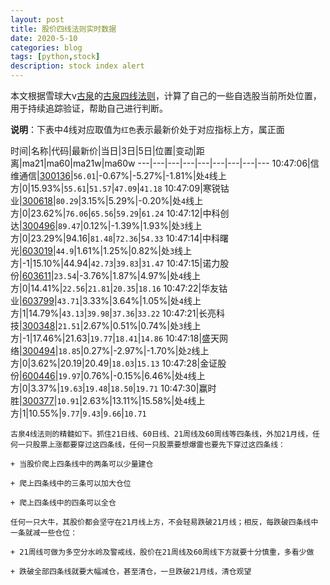 ```yaml
---
layout: post
title: 股价四线法则实时数据
date: 2020-5-10
categories: blog
tags: [python,stock]
description: stock index alert
---
```



本文根据雪球大v[古泉](https://xueqiu.com/u/7148646888)的[古泉四线法则](https://xueqiu.com/7148646888/130498192)，计算了自己的一些自选股当前所处位置，用于持续追踪验证，帮助自己进行判断。

**说明**：下表中4线对应取值为`红色`表示最新价处于对应指标上方，属正面

时间|名称|代码|最新价|当日|3日|5日|位置|变动|距离|ma21|ma60|ma21w|ma60w
---|---|---|---|---|---|---|---|---
10:47:06|信维通信|[300136](https://xueqiu.com/S/SZ300136)|`56.01`|-0.67%|-5.27%|-1.81%|处`4`线上方|0|15.93%|`55.61`|`51.57`|`47.09`|`41.18`
10:47:09|寒锐钴业|[300618](https://xueqiu.com/S/SZ300618)|`80.29`|3.15%|5.29%|-0.20%|处`4`线上方|0|23.62%|`76.06`|`65.56`|`59.29`|`61.24`
10:47:12|中科创达|[300496](https://xueqiu.com/S/SZ300496)|`89.47`|0.12%|-1.39%|1.93%|处`3`线上方|0|23.29%|94.16|`81.48`|`72.36`|`54.33`
10:47:14|中科曙光|[603019](https://xueqiu.com/S/SH603019)|`44.9`|1.61%|1.25%|0.82%|处`3`线上方|-1|15.10%|44.94|`42.73`|`39.83`|`31.47`
10:47:15|诺力股份|[603611](https://xueqiu.com/S/SH603611)|`23.54`|-3.76%|1.87%|4.97%|处`4`线上方|0|14.41%|`22.56`|`21.81`|`20.35`|`18.16`
10:47:22|华友钴业|[603799](https://xueqiu.com/S/SH603799)|`43.71`|3.33%|3.64%|1.05%|处`4`线上方|1|14.79%|`43.13`|`39.98`|`37.36`|`33.22`
10:47:21|长亮科技|[300348](https://xueqiu.com/S/SZ300348)|`21.51`|2.67%|0.51%|0.74%|处`3`线上方|-1|17.46%|21.63|`19.77`|`18.41`|`14.86`
10:47:18|盛天网络|[300494](https://xueqiu.com/S/SZ300494)|`18.85`|0.27%|-2.97%|-1.70%|处`2`线上方|0|3.62%|20.19|20.49|`18.03`|`15.13`
10:47:28|金证股份|[600446](https://xueqiu.com/S/SH600446)|`19.97`|0.76%|-0.15%|6.46%|处`4`线上方|0|3.37%|`19.63`|`19.48`|`18.50`|`19.71`
10:47:30|赢时胜|[300377](https://xueqiu.com/S/SZ300377)|`10.91`|2.63%|13.11%|15.58%|处`4`线上方|1|10.55%|`9.77`|`9.43`|`9.66`|`10.71`

```
古泉4线法则的精髓如下。抓住21日线、60日线、21周线及60周线等四条线，外加21月线，任何一只股票上涨都要穿过这四条线，任何一只股票要想爆雷也要先下穿过这四条线：

+ 当股价爬上四条线中的两条可以少量建仓

+ 爬上四条线中的三条可以加大仓位

+ 爬上四条线中的四条可以全仓

任何一只大牛，其股价都会坚守在21月线上方，不会轻易跌破21月线；相反，每跌破四条线中一条就减一些仓位：

+ 21周线可做为多空分水岭及警戒线，股价在21周线及60周线下方就要十分慎重，多看少做

+ 跌破全部四条线就要大幅减仓，甚至清仓，一旦跌破21月线，清仓观望
```